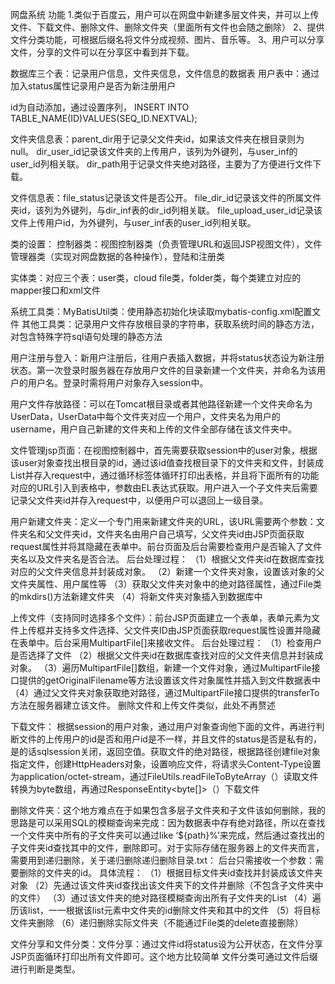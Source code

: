 网盘系统
功能
 1.类似于百度云，用户可以在网盘中新建多层文件夹，并可以上传文件、下载文件、删除文件、删除文件夹（里面所有文件也会随之删除） 
2、提供文件分类功能，可根据后缀名将文件分成视频、图片、音乐等。 
3、用户可以分享文件，分享的文件可以在分享区中看到并下载。


数据库三个表：记录用户信息，文件夹信息，文件信息的数据表
用户表中：通过加入status属性记录用户是否为新注册用户
 
id为自动添加，通过设置序列，
INSERT INTO TABLE_NAME(ID)VALUES(SEQ_ID.NEXTVAL);

文件夹信息表：parent_dir用于记录父文件夹id，如果该文件夹在根目录则为null。 
dir_user_id记录该文件夹的上传用户，该列为外键列，与user_inf的user_id列相关联。 
dir_path用于记录文件夹绝对路径，主要为了方便进行文件下载。
 
文件信息表：file_status记录该文件是否公开。 
file_dir_id记录该文件的所属文件夹id，该列为外键列，与dir_inf表的dir_id列相关联。 
file_upload_user_id记录该文件上传用户id，为外键列，与user_inf表的user_id列相关联。
 

类的设置：
控制器类：视图控制器类（负责管理URL和返回JSP视图文件），文件管理器类（实现对网盘数据的各种操作），登陆和注册类

实体类：对应三个表：user类，cloud file类，folder类，每个类建立对应的mapper接口和xml文件

系统工具类：MyBatisUtil类：使用静态初始化块读取mybatis-config.xml配置文件
其他工具类：记录用户文件存放根目录的字符串，获取系统时间的静态方法，对包含特殊字符sql语句处理的静态方法

用户注册与登入：新用户注册后，往用户表插入数据，并将status状态设为新注册状态。第一次登录时服务器在存放用户文件的目录新建一个文件夹，并命名为该用户的用户名。登录时需将用户对象存入session中。

用户文件存放路径：可以在Tomcat根目录或者其他路径新建一个文件夹命名为UserData，UserData中每个文件夹对应一个用户，文件夹名为用户的username，用户自己新建的文件夹和上传的文件全部存储在该文件夹中。

文件管理jsp页面：在视图控制器中，首先需要获取session中的user对象，根据该user对象查找出根目录的id，通过该id值查找根目录下的文件夹和文件，封装成List并存入request中，通过循环标签体循环打印出表格，并且将下面所有的功能对应的URL引入到表格中，参数由EL表达式获取。用户进入一个子文件夹后需要记录父文件夹id并存入request中，以便用户可以退回上一级目录。

用户新建文件夹：定义一个专门用来新建文件夹的URL，该URL需要两个参数：文件夹名和父文件夹id，文件夹名由用户自己填写，父文件夹id由JSP页面获取request属性并将其隐藏在表单中。前台页面及后台需要检查用户是否输入了文件夹名以及文件夹名是否合法。 
后台处理过程： 
（1）根据父文件夹id在数据库查找对应的父文件夹信息并封装成对象。 
（2）新建一个文件夹对象，设置该对象的父文件夹属性、用户属性等 
（3）获取父文件夹对象中的绝对路径属性，通过File类的mkdirs()方法新建文件夹 
（4）将新文件夹对象插入到数据库中

上传文件（支持同时选择多个文件）：前台JSP页面建立一个表单，表单元素为文件上传框并支持多文件选择、父文件夹ID由JSP页面获取request属性设置并隐藏在表单中。后台采用MultipartFile[]来接收文件。 
后台处理过程： 
（1）检查用户是否选择了文件 
（2）根据父文件夹id在数据库查找对应的父文件夹信息并封装成对象。 
（3）遍历MultipartFile[]数组，新建一个文件对象，通过MultipartFile接口提供的getOriginalFilename等方法设置该文件对象属性并插入到文件数据表中 
（4）通过父文件夹对象获取绝对路径，通过MultipartFile接口提供的transferTo方法在服务器建立该文件。 
删除文件和上传文件类似，此处不再赘述



下载文件：
根据session的用户对象，通过用户对象查询他下面的文件，再进行判断文件的上传用户的id是否和用户id是不一样，并且文件的status是否是私有的，是的话sqlsession关闭，返回空值。获取文件的绝对路径，根据路径创建file对象指定文件，创建HttpHeaders对象，设置响应文件，将请求头Content-Type设置为application/octet-stream，通过FileUtils.readFileToByteArray（）读取文件转换为byte数组，再通过ResponseEntity<byte[]>（）下载文件

删除文件夹：这个地方难点在于如果包含多层子文件夹和子文件该如何删除，我的思路是可以采用SQL的模糊查询来完成：因为数据表中存有绝对路径，所以在查找一个文件夹中所有的子文件夹可以通过like ‘${path}%’来完成，然后通过查找出的子文件夹id查找其中的文件，删除即可。对于实际存储在服务器上的文件夹而言，需要用到递归删除，关于递归删除递归删除目录.txt： 
后台只需接收一个参数：需要删除的文件夹的id。 
具体流程： 
（1）根据目标文件夹id查找并封装成该文件夹对象 
（2）先通过该文件夹id查找出该文件夹下的文件并删除（不包含子文件夹中的文件） 
（3）通过该文件夹的绝对路径模糊查询出所有子文件夹的List 
（4）遍历该list，一一根据该list元素中文件夹的id删除文件夹和其中的文件 
（5）将目标文件夹删除 
（6）递归删除实际文件夹（不能通过File类的delete直接删除）

文件分享和文件分类：文件分享：通过文件id将status设为公开状态，在文件分享JSP页面循环打印出所有文件即可。这个地方比较简单 
文件分类可通过文件后缀进行判断是类型。
